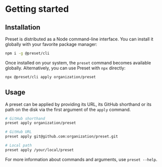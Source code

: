 # Getting started

## Installation

Preset is distributed as a Node command-line interface. You can install it globally with your favorite package manager:

```bash
npm i -g @preset/cli
```

Once installed on your system, the `preset` command becomes available globally. Alternatively, you can use Preset with `npx` directly:

```bash
npx @preset/cli apply organization/preset
```

## Usage

A preset can be applied by providing its URL, its GitHub shorthand or its path on the disk via the first argument of the `apply` command.

```bash
# GitHub shorthand
preset apply organization/preset

# GitHub URL
preset apply git@github.com:organization/preset.git

# Local path
preset apply /your/local/preset
```

For more information about commands and arguments, use `preset --help`.
